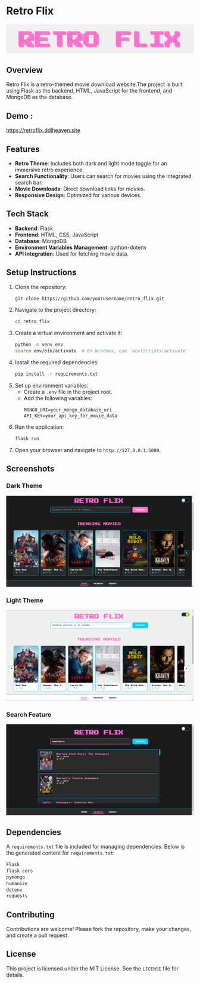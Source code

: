 # Retro Flix
![title](./screenshot/title.png)

## Overview

Retro Flix is a retro-themed movie download website.The project is built using Flask as the backend, HTML, JavaScript for the frontend, and MongoDB as the database.

## Demo :
https://retroflix.ddlheaven.site

## Features

- **Retro Theme**: Includes both dark and light mode toggle for an immersive retro experience.
- **Search Functionality**: Users can search for movies using the integrated search bar.
- **Movie Downloads**: Direct download links for movies.
- **Responsive Design**: Optimized for various devices.

## Tech Stack

- **Backend**: Flask
- **Frontend**: HTML, CSS, JavaScript
- **Database**: MongoDB
- **Environment Variables Management**: python-dotenv
- **API Integration**: Used for fetching movie data.

## Setup Instructions

1. Clone the repository:
   ```bash
   git clone https://github.com/yourusername/retro_flix.git
   ```
2. Navigate to the project directory:
   ```bash
   cd retro_flix
   ```
3. Create a virtual environment and activate it:
   ```bash
   python -m venv env
   source env/bin/activate  # On Windows, use `env\Scripts\activate`
   ```
4. Install the required dependencies:
   ```bash
   pip install -r requirements.txt
   ```
5. Set up environment variables:
   - Create a `.env` file in the project root.
   - Add the following variables:
     ```env
     MONGO_URI=your_mongo_database_uri
     API_KEY=your_api_key_for_movie_data
     ```
6. Run the application:
   ```bash
   flask run
   ```
7. Open your browser and navigate to `http://127.0.0.1:5000`.

## Screenshots

### Dark Theme
![Dark Theme](./screenshot/dark_theme.png)

### Light Theme
![Light Theme](./screenshot/light_theme.png)

### Search Feature
![Search Feature](./screenshot/search_feature.png)

## Dependencies

A `requirements.txt` file is included for managing dependencies. Below is the generated content for `requirements.txt`:

```txt
Flask
flask-cors
pymongo
humanize
dotenv
requests
```

## Contributing

Contributions are welcome! Please fork the repository, make your changes, and create a pull request.

## License

This project is licensed under the MIT License. See the `LICENSE` file for details.
